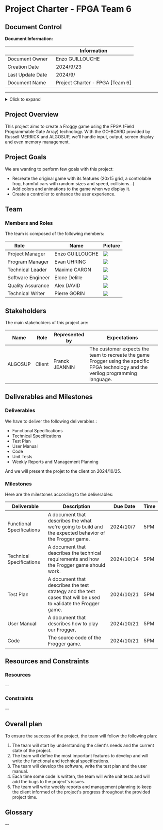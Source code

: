 # Project Charter - FPGA Team 6

## Document Control

**Document Information:**

|                   | Information |
| ----------------- | ----------- |
| Document Owner    | Enzo GUILLOUCHE |
| Creation Date     | 2024/9/23 |
| Last Update Date  | 2024/9/ |
| Document Name     | Project Charter - FPGA [Team 6]|

---

<details>

<summary>Click to expand</summary>

- [Project Charter - FPGA Team 6](#project-charter---fpga-team-6)
  - [Document Control](#document-control)
  - [Project Overview](#project-overview)
  - [Project Goals](#project-goals)
  - [Team](#team)
    - [Members and Roles](#members-and-roles)
  - [Stakeholders](#stakeholders)
  - [Deliverables and Milestones](#deliverables-and-milestones)
    - [Deliverables](#deliverables)
    - [Milestones](#milestones)
  - [Resources and Constraints](#resources-and-constraints)
    - [Resources](#resources)
    - [Constraints](#constraints)
  - [Overall plan](#overall-plan)
  - [Glossary](#glossary)

</details>

## Project Overview

This project aims to create a Froggy game using the FPGA (Field Programmable Gate Array) technology. With the GO-BOARD provided by Russell MERRICK and ALGOSUP, we'll handle input, output, screen display and even memory management.

## Project Goals

We are wanting to perform few goals with this project:

- Recreate the original game with its features (20x15 grid, a controlable frog, harmful cars with random sizes and speed, collisions...)
- Add colors and animations to the game when we display it.
- Create a controller to enhance the user experience.

## Team

### Members and Roles

The team is composed of the following members:

| Role               | Name  | Picture |
| ------------------ | ----- | ------- |
| Project Manager | Enzo GUILLOUCHE | <img src="https://ca.slack-edge.com/T019N8PRR7W-U05SJQXHTSB-332f808d94ae-50"> |
| Program Manager | Evan UHRING | <img src="https://ca.slack-edge.com/T07NTS1JBDX-U07NF3DP79R-g6c0a4a84d42-50"> |
| Technical Leader | Maxime CARON | <img src="https://ca.slack-edge.com/T07NTS1JBDX-U07NAFL6H9C-gf21fde06b1f-50"> |
| Software Engineer | Elone Delille | <img src="https://ca.slack-edge.com/T07NTS1JBDX-U07NF383KR9-gd0f64565afd-50"> |
| Quality Assurance | Alex DAVID | <img src="https://ca.slack-edge.com/T07NTS1JBDX-U07N0KK892B-g30a1fc2e1b6-50"> |
| Technical Writer | Pierre GORIN | <img src="https://ca.slack-edge.com/T07NTS1JBDX-U07NF6CC8PL-g856b064e960-50"> |

## Stakeholders

The main stakeholders of this project are:

| Name | Role | Represented by | Expectations |
| ---- | ---- | -------------- | ------------ |
| ALGOSUP | Client | Franck JEANNIN | The customer expects the team to recreate the game Frogger using the specific FPGA technology and the verilog programming language. |

## Deliverables and Milestones

### Deliverables

We have to deliver the following deliverables :

- Functional Specifications
- Technical Specifications
- Test Plan
- User Manual
- Code
- Unit Tests
- Weekly Reports and Management Planning

And we will present the projet to the client on 2024/10/25.

### Milestones

Here are the milestones according to the deliverables:

| Deliverable | Description | Due Date | Time |
| ----------- | ----------- | -------- | ---- |
| Functional Specifications | A document that describes the what we're going to build and the expected behavior of the Frogger game. | 2024/10/7 | 5PM |
| Technical Specifications | A document that describes the technical requirements and how the Frogger game should work. | 2024/10/14 | 5PM |
| Test Plan | A document that describes the test strategy and the test cases that will be used to validate the Frogger game. | 2024/10/21 | 5PM |
| User Manual | A document that describes how to play our Frogger. | 2024/10/21 | 5PM |
| Code | The source code of the Frogger game. | 2024/10/21 | 5PM |

## Resources and Constraints

### Resources

--

### Constraints

--

## Overall plan

To ensure the success of the project, the team will follow the following plan:

1. The team will start by understanding the client's needs and the current state of the project.
2. The team will define the most important features to develop and will write the functional and technical specifications.
3. The team will develop the software, write the test plan and the user manual.
4. Each time some code is written, the team will write unit tests and will add the bugs to the project's issues.
5. The team will write weekly reports and management planning to keep the client informed of the project's progress throughout the provided project time.

## Glossary

--
